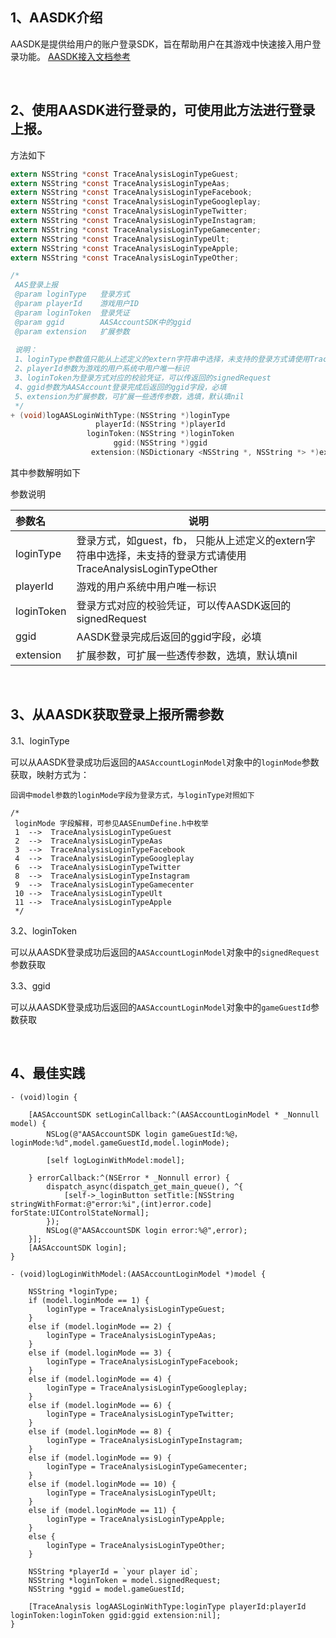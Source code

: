 
1、AASDK介绍
---
AASDK是提供给用户的账户登录SDK，旨在帮助用户在其游戏中快速接入用户登录功能。 [AASDK接入文档参考](/aasdk/)

&ensp;

2、使用AASDK进行登录的，可使用此方法进行登录上报。
---

方法如下

```objective-c
extern NSString *const TraceAnalysisLoginTypeGuest;
extern NSString *const TraceAnalysisLoginTypeAas;
extern NSString *const TraceAnalysisLoginTypeFacebook;
extern NSString *const TraceAnalysisLoginTypeGoogleplay;
extern NSString *const TraceAnalysisLoginTypeTwitter;
extern NSString *const TraceAnalysisLoginTypeInstagram;
extern NSString *const TraceAnalysisLoginTypeGamecenter;
extern NSString *const TraceAnalysisLoginTypeUlt;
extern NSString *const TraceAnalysisLoginTypeApple;
extern NSString *const TraceAnalysisLoginTypeOther;

/*
 AAS登录上报
 @param loginType   登录方式
 @param playerId    游戏用户ID
 @param loginToken  登录凭证
 @param ggid        AASAccountSDK中的ggid
 @param extension   扩展参数
 
 说明：
 1、loginType参数值只能从上述定义的extern字符串中选择，未支持的登录方式请使用TraceAnalysisLoginTypeOther
 2、playerId参数为游戏的用户系统中用户唯一标识
 3、loginToken为登录方式对应的校验凭证，可以传返回的signedRequest
 4、ggid参数为AASAccount登录完成后返回的ggid字段，必填
 5、extension为扩展参数，可扩展一些透传参数，选填，默认填nil
 */
+ (void)logAASLoginWithType:(NSString *)loginType
                   playerId:(NSString *)playerId
                 loginToken:(NSString *)loginToken
                       ggid:(NSString *)ggid
                  extension:(NSDictionary <NSString *, NSString *> *)extension;
```

其中参数解明如下

参数说明

|参数名|说明|
|:----  |-----   |
|loginType |登录方式，如guest，fb，  只能从上述定义的extern字符串中选择，未支持的登录方式请使用TraceAnalysisLoginTypeOther|
|playerId |游戏的用户系统中用户唯一标识 |
|loginToken |登录方式对应的校验凭证，可以传AASDK返回的signedRequest  |
|ggid |AASDK登录完成后返回的ggid字段，必填 |
|extension |扩展参数，可扩展一些透传参数，选填，默认填nil |

<br>

3、从AASDK获取登录上报所需参数
---

3.1、loginType

可以从AASDK登录成功后返回的`AASAccountLoginModel`对象中的`loginMode`参数获取，映射方式为：

```
回调中model参数的loginMode字段为登录方式，与loginType对照如下

/*
 loginMode 字段解释，可参见AASEnumDefine.h中枚举
 1  -->  TraceAnalysisLoginTypeGuest 
 2  -->  TraceAnalysisLoginTypeAas 
 3  -->  TraceAnalysisLoginTypeFacebook 
 4  -->  TraceAnalysisLoginTypeGoogleplay 
 6  -->  TraceAnalysisLoginTypeTwitter 
 8  -->  TraceAnalysisLoginTypeInstagram 
 9  -->  TraceAnalysisLoginTypeGamecenter 
 10 -->  TraceAnalysisLoginTypeUlt 
 11 -->  TraceAnalysisLoginTypeApple 
 */
 ```

3.2、loginToken 

可以从AASDK登录成功后返回的`AASAccountLoginModel`对象中的`signedRequest`参数获取

3.3、ggid 

可以从AASDK登录成功后返回的`AASAccountLoginModel`对象中的`gameGuestId`参数获取

<br>

4、最佳实践
---

```
- (void)login {
    
    [AASAccountSDK setLoginCallback:^(AASAccountLoginModel * _Nonnull model) {
        NSLog(@"AASAccountSDK login gameGuestId:%@，loginMode:%d",model.gameGuestId,model.loginMode);
        
        [self logLoginWithModel:model];
        
    } errorCallback:^(NSError * _Nonnull error) {
        dispatch_async(dispatch_get_main_queue(), ^{
            [self->_loginButton setTitle:[NSString stringWithFormat:@"error:%i",(int)error.code] forState:UIControlStateNormal];
        });
        NSLog(@"AASAccountSDK login error:%@",error);
    }];
    [AASAccountSDK login];
}

- (void)logLoginWithModel:(AASAccountLoginModel *)model {
    
    NSString *loginType;
    if (model.loginMode == 1) {
        loginType = TraceAnalysisLoginTypeGuest;
    }
    else if (model.loginMode == 2) {
        loginType = TraceAnalysisLoginTypeAas;
    }
    else if (model.loginMode == 3) {
        loginType = TraceAnalysisLoginTypeFacebook;
    }
    else if (model.loginMode == 4) {
        loginType = TraceAnalysisLoginTypeGoogleplay;
    }
    else if (model.loginMode == 6) {
        loginType = TraceAnalysisLoginTypeTwitter;
    }
    else if (model.loginMode == 8) {
        loginType = TraceAnalysisLoginTypeInstagram;
    }
    else if (model.loginMode == 9) {
        loginType = TraceAnalysisLoginTypeGamecenter;
    }
    else if (model.loginMode == 10) {
        loginType = TraceAnalysisLoginTypeUlt;
    }
    else if (model.loginMode == 11) {
        loginType = TraceAnalysisLoginTypeApple;
    }
    else {
        loginType = TraceAnalysisLoginTypeOther;
    }
    
    NSString *playerId = `your player id`;
    NSString *loginToken = model.signedRequest;
    NSString *ggid = model.gameGuestId;
    
    [TraceAnalysis logAASLoginWithType:loginType playerId:playerId loginToken:loginToken ggid:ggid extension:nil];
}
```

